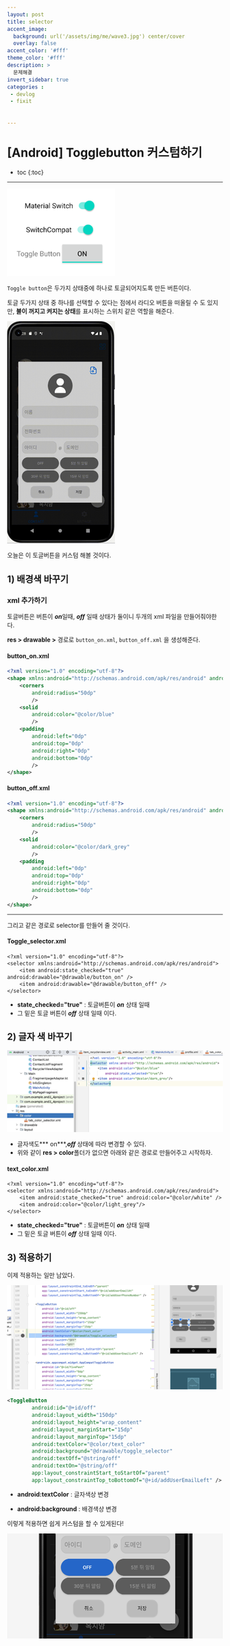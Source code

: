 ```yaml
---
layout: post
title: selector 
accent_image: 
  background: url('/assets/img/me/wave3.jpg') center/cover
  overlay: false
accent_color: '#fff'
theme_color: '#fff'
description: >
  문제해결
invert_sidebar: true
categories :
 - devlog	
 - fixit


---
```


# [Android] Togglebutton 커스텀하기

* toc
{:toc}
---

<img src="../../../assets/img/blog/toggles-4069036.png" width="50%">

`Toggle button`은  두가지 상태중에 하나로 토글되어지도록 만든 버튼이다. 

토글 두가지 상태 중 하나를 선택할 수 있다는 점에서 라디오 버튼을 떠올릴 수 도 있지만, **불이 꺼지고 켜지는 상태**를 표시하는 스위치 같은 역할을 해준다.





<img src="../../../assets/img/blog/togglecustom.gif" width="50%">

오늘은 이 토글버튼을 커스텀 해볼 것이다.



## **1) 배경색 바꾸기**

### **xml 추가하기**

토글버튼은 버튼이 ***on***일때, ***off*** 일때 상태가 둘이니 두개의 xml 파일을 만들어줘야한다.

**res > drawable >** 경로로 `button_on.xml`, `button_off.xml` 을 생성해준다.



#### button_on.xml 

```xml
<?xml version="1.0" encoding="utf-8"?>
<shape xmlns:android="http://schemas.android.com/apk/res/android" android:shape="rectangle" >
    <corners
        android:radius="50dp"
        />
    <solid
        android:color="@color/blue"
        />
    <padding
        android:left="0dp"
        android:top="0dp"
        android:right="0dp"
        android:bottom="0dp"
        />
</shape>
```





#### button_off.xml

```xml
<?xml version="1.0" encoding="utf-8"?>
<shape xmlns:android="http://schemas.android.com/apk/res/android" android:shape="rectangle" >
    <corners
        android:radius="50dp"
        />
    <solid
        android:color="@color/dark_grey"
        />
    <padding
        android:left="0dp"
        android:top="0dp"
        android:right="0dp"
        android:bottom="0dp"
        />
</shape>
```

---

그리고 같은 경로로 selector를 만들어 줄 것이다.

#### Toggle_selector.xml

```
<?xml version="1.0" encoding="utf-8"?>
<selector xmlns:android="http://schemas.android.com/apk/res/android">
    <item android:state_checked="true" android:drawable="@drawable/button_on" />
    <item android:drawable="@drawable/button_off" />
</selector>
```

* **state_checked="true"** : 토글버튼이 ***on*** 상태 일때
* 그 밑은 토글 버튼이 ***off*** 상태 일때 이다.



## **2) 글자 색 바꾸기**

<img src="../../../assets/img/blog/selector.png" width="100%">

* 글자색도*** on***,***off*** 상태에 따라 변경할 수 있다.
* 위와 같이 **res > color**폴더가 없으면 아래와 같은 경로로 만들어주고 시작하자.



#### text_color.xml

```
<?xml version="1.0" encoding="utf-8"?>
<selector xmlns:android="http://schemas.android.com/apk/res/android">
    <item android:state_checked="true" android:color="@color/white" />
    <item android:color="@color/light_grey"/>
</selector>
```

* **state_checked="true"** : 토글버튼이 ***on*** 상태 일때
* 그 밑은 토글 버튼이 ***off*** 상태 일때 이다.



## **3) 적용하기**

이제 적용하는 일만 남았다.

![toggle_button](../../../assets/img/blog/toggle_button.png)

```xml
<ToggleButton
        android:id="@+id/off"
        android:layout_width="150dp"
        android:layout_height="wrap_content"
        android:layout_marginStart="15dp"
        android:layout_marginTop="15dp"
        android:textColor="@color/text_color"
        android:background="@drawable/toggle_selector"
        android:textOff="@string/off"
        android:textOn="@string/off"
        app:layout_constraintStart_toStartOf="parent"
        app:layout_constraintTop_toBottomOf="@+id/addUserEmailLeft" />
```

*  **android:textColor** : 글자색상 변경

* **android:background** : 배경색상 변경



이렇게 적용하면 쉽게 커스텀을 할 수 있게된다!

![toggle](../../../assets/img/blog/toggle-4070365.png)
